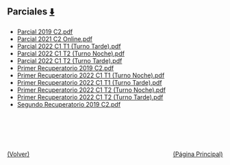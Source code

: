 
<html>
<body>
<h2>Parciales <a href="https://downgit.github.io/#/home?url=https://github.com/Apuntes-FIUBA/Apuntes-Electronica/tree/main/86 - Electrónica/8603 - Dispositivos Semiconductores/Examenes/Parciales" style="font-size:20px">  ⬇️ </a></h2>
<ul>
    <li><a href="Parcial 2019 C2.pdf">Parcial 2019 C2.pdf</a></li>
    <li><a href="Parcial 2021 C2 Online.pdf">Parcial 2021 C2 Online.pdf</a></li>
    <li><a href="Parcial 2022 C1 T1 (Turno Tarde).pdf">Parcial 2022 C1 T1 (Turno Tarde).pdf</a></li>
    <li><a href="Parcial 2022 C1 T2 (Turno Noche).pdf">Parcial 2022 C1 T2 (Turno Noche).pdf</a></li>
    <li><a href="Parcial 2022 C1 T2 (Turno Tarde).pdf">Parcial 2022 C1 T2 (Turno Tarde).pdf</a></li>
    <li><a href="Primer Recuperatorio 2019 C2.pdf">Primer Recuperatorio 2019 C2.pdf</a></li>
    <li><a href="Primer Recuperatorio 2022 C1 T1 (Turno Noche).pdf">Primer Recuperatorio 2022 C1 T1 (Turno Noche).pdf</a></li>
    <li><a href="Primer Recuperatorio 2022 C1 T1 (Turno Tarde).pdf">Primer Recuperatorio 2022 C1 T1 (Turno Tarde).pdf</a></li>
    <li><a href="Primer Recuperatorio 2022 C1 T2 (Turno Noche).pdf">Primer Recuperatorio 2022 C1 T2 (Turno Noche).pdf</a></li>
    <li><a href="Primer Recuperatorio 2022 C1 T2 (Turno Tarde).pdf">Primer Recuperatorio 2022 C1 T2 (Turno Tarde).pdf</a></li>
    <li><a href="Segundo Recuperatorio 2019 C2.pdf">Segundo Recuperatorio 2019 C2.pdf</a></li>
</ul>
</body>
</html>

<br><br><br><br><br><a href="../" style="float: left">(Volver)</a> <a href="https://apuntes-fiuba.github.io/Apuntes-Electronica" style="float: right">(Página Principal)</a>
